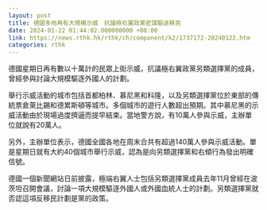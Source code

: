 ```yaml
---
layout: post
title: 德國多地再有大規模示威　抗議極右翼政黨密謀驅逐移民
date: 2024-01-22 01:44:02.000000000 +08:00
link: https://news.rthk.hk/rthk/ch/component/k2/1737172-20240122.htm
categories: rthk
---
```


德國星期日再有數以十萬計的民眾上街示威，抗議極右翼政黨另類選擇黨的成員，曾經參與討論大規模驅逐外國人的計劃。

舉行示威活動的城市包括首都柏林、慕尼黑和科隆，以及另類選擇黨位於東部的傳統票倉萊比錫和德累斯頓等城市。多個城市的遊行人數超出預期。其中慕尼黑的示威活動由於現場過度擠逼而提早結束。當地警方說，有10萬人參與示威，主辦單位就說有20萬人。

另外，主辦單位表示，德國全國各地在周末合共有超過140萬人參與示威活動。單是星期日就有大約40個城市舉行示威，認為是向另類選擇黨和右傾行為發出明確信號。

德國一個新聞網站日前披露，極端右翼人士包括另類選擇黨成員去年11月曾經在波茨坦召開會議，討論一項大規模驅逐外國人或外國血統人士的計劃。另類選擇黨就否認這項反移民計劃是黨的政策。
